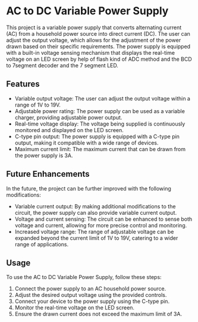 # AC to DC Variable Power Supply

This project is a variable power supply that converts alternating current (AC) from a household power source into direct current (DC). The user can adjust the output voltage, which allows for the adjustment of the power drawn based on their specific requirements. The power supply is equipped with a built-in voltage sensing mechanism that displays the real-time voltage on an LED screen by help of flash kind of ADC method and the BCD to 7segment decoder and the 7 segment LED.

## Features

- Variable output voltage: The user can adjust the output voltage within a range of 1V to 19V.
- Adjustable power rating: The power supply can be used as a variable charger, providing adjustable power output.
- Real-time voltage display: The voltage being supplied is continuously monitored and displayed on the LED screen.
- C-type pin output: The power supply is equipped with a C-type pin output, making it compatible with a wide range of devices.
- Maximum current limit: The maximum current that can be drawn from the power supply is 3A.

## Future Enhancements

In the future, the project can be further improved with the following modifications:

- Variable current output: By making additional modifications to the circuit, the power supply can also provide variable current output.
- Voltage and current sensing: The circuit can be enhanced to sense both voltage and current, allowing for more precise control and monitoring.
- Increased voltage range: The range of adjustable voltage can be expanded beyond the current limit of 1V to 19V, catering to a wider range of applications.

## Usage

To use the AC to DC Variable Power Supply, follow these steps:

1. Connect the power supply to an AC household power source.
2. Adjust the desired output voltage using the provided controls.
3. Connect your device to the power supply using the C-type pin.
4. Monitor the real-time voltage on the LED screen.
5. Ensure the drawn current does not exceed the maximum limit of 3A.
